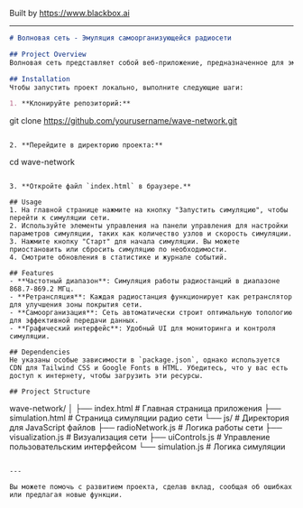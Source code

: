 
Built by https://www.blackbox.ai

---

```markdown
# Волновая сеть - Эмуляция самоорганизующейся радиосети

## Project Overview
Волновая сеть представляет собой веб-приложение, предназначенное для эмуляции работы комплекса радиостанций в диапазоне 868.7-869.2 МГц. Оно демонстрирует функционирование самоорганизующейся радиосети, позволяя пользователям запускать симуляцию и наблюдать за работой радиостанций, их взаимодействиями и передачей данных в режиме реального времени.

## Installation
Чтобы запустить проект локально, выполните следующие шаги:

1. **Клонируйте репозиторий:**
   ```
   git clone https://github.com/yourusername/wave-network.git
   ```

2. **Перейдите в директорию проекта:**
   ```
   cd wave-network
   ```

3. **Откройте файл `index.html` в браузере.**

## Usage
1. На главной странице нажмите на кнопку "Запустить симуляцию", чтобы перейти к симуляции сети.
2. Используйте элементы управления на панели управления для настройки параметров симуляции, таких как количество узлов и скорость симуляции.
3. Нажмите кнопку "Старт" для начала симуляции. Вы можете приостановить или сбросить симуляцию по необходимости.
4. Смотрите обновления в статистике и журнале событий.

## Features
- **Частотный диапазон**: Симуляция работы радиостанций в диапазоне 868.7-869.2 МГц.
- **Ретрансляция**: Каждая радиостанция функционирует как ретранслятор для улучшения зоны покрытия сети.
- **Самоорганизация**: Сеть автоматически строит оптимальную топологию для эффективной передачи данных.
- **Графический интерфейс**: Удобный UI для мониторинга и контроля симуляции.

## Dependencies
Не указаны особые зависимости в `package.json`, однако используется CDN для Tailwind CSS и Google Fonts в HTML. Убедитесь, что у вас есть доступ к интернету, чтобы загрузить эти ресурсы.

## Project Structure
```
wave-network/
│
├── index.html          # Главная страница приложения
├── simulation.html     # Страница симуляции радио сети
└── js/                 # Директория для JavaScript файлов
    ├── radioNetwork.js # Логика работы сети
    ├── visualization.js # Визуализация сети
    ├── uiControls.js   # Управление пользовательским интерфейсом
    └── simulation.js    # Логика симуляции
```

---

Вы можете помочь с развитием проекта, сделав вклад, сообщая об ошибках или предлагая новые функции.
```
